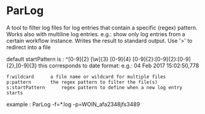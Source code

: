 # ParLog
A tool to filter log files for log entries that contain a specific (regex) pattern.
Works also with multiline log entries.
e.g.: show only log entries from a certain workflow instance.
Writes the result to standard output. Use '>' to redirect into a file

default startPattern is : ^[0-9]{2} [\w]{3} [0-9]{4} [0-9]{2}:[0-9]{2}:[0-9]{2},[0-9]{3}
this corresponds to date format: e.g.: 04 Feb 2017 15:02:50,778

	f:wildcard		a file name or wildcard for multiple files
	p:pattern		the regex pattern to filter the file(s)
	s:startPattern		regex pattern to define when a new log entry starts

example : ParLog -f=*.log -p=WOIN_afa2348jfs3489
